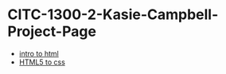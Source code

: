 # CITC-1300-2-Kasie-Campbell-Project-Page

<ul>
    <li><a href="intro_to_html/index.html" target="_blank">intro to html</a></li>
    <li><a href="HTML5_to_css/index.html" target="_blank"> HTML5 to css</a></li>
</ul>
